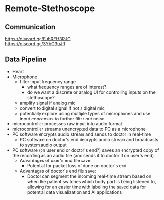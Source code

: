 # Remote-Stethoscope

## Communication
https://discord.gg/FuhREH3RJC  
https://discord.gg/3YbG3uJR

## Data Pipeline 
- Heart
- Microphone
  - filter input frequency range
    - what frequency ranges are of interest?
    - do we want a discrete or analog UI for controlling inputs on the stethoscope?
  - amplify signal if analog mic
  - convert to digital signal if not a digital mic
  - potentially explore using multiple types of microphones and use input concensus to further filter out noise
- microcontroller processes raw input into audio format
- microcontroller streams unencrypted data to PC as a microphone
- PC software encrypts audio stream and sends to doctor in real-time
  - PC software on doctor's end decrypts audio stream and broadcasts to system audio output
- PC software (on user end or doctor's end?) saves an encrypted copy of the recording as an audio file (and sends it to doctor if on user's end)
  - Advantages of user's end file save:
    - Potential for packet loss of done on doctor's end
  - Advantages of doctor's end file save:
    - Doctor can segment the incoming real-time stream based on when the patient switches which body part is being listened to, allowing for an easier time with labeling the saved data for potential data visualization and AI applications
